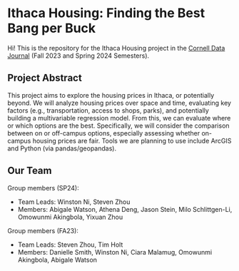 # Ithaca Housing: Finding the Best Bang per Buck

Hi! This is the repository for the Ithaca Housing project in the [Cornell Data Journal](https://www.cornelldatajournal.org/) (Fall 2023 and Spring 2024 Semesters).

## Project Abstract

This project aims to explore the housing prices in Ithaca, or potentially beyond. We will analyze housing prices over space and time, evaluating key factors (e.g., transportation, access to shops, parks), and potentially building a multivariable regression model. From this, we can evaluate where or which options are the best. Specifically, we will consider the comparison between on or off-campus options, especially assessing whether on-campus housing prices are fair. Tools we are planning to use include ArcGIS and Python (via pandas/geopandas). 


## Our Team

Group members (SP24):  
- Team Leads: Winston Ni, Steven Zhou
- Members: Abigale Watson, Athena	Deng, Jason Stein, Milo Schlittgen-Li, Omowunmi Akingbola, Yixuan Zhou

Group members (FA23):  
- Team Leads: Steven Zhou, Tim Holt
- Members: Danielle Smith, Winston Ni, Ciara Malamug, Omowunmi Akingbola, Abigale Watson

